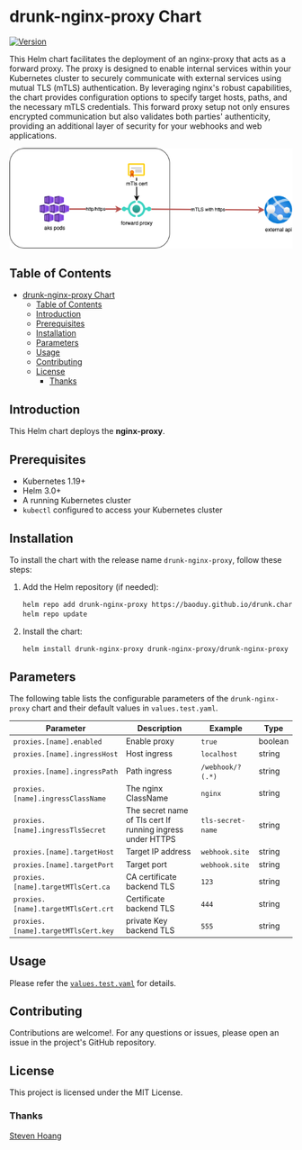 # drunk-nginx-proxy Chart

[![Version](https://img.shields.io/badge/version-1.0.0-blue.svg)](https://helm.sh/)

This Helm chart facilitates the deployment of an nginx-proxy that acts as a forward proxy. The proxy is designed to enable internal services within your Kubernetes cluster to securely communicate with external services using mutual TLS (mTLS) authentication. By leveraging nginx's robust capabilities, the chart provides configuration options to specify target hosts, paths, and the necessary mTLS credentials. This forward proxy setup not only ensures encrypted communication but also validates both parties' authenticity, providing an additional layer of security for your webhooks and web applications.

![nginx-proxy](../docs/nginx-proxy.png)

## Table of Contents

- [drunk-nginx-proxy Chart](#drunk-nginx-proxy-chart)
  - [Table of Contents](#table-of-contents)
  - [Introduction](#introduction)
  - [Prerequisites](#prerequisites)
  - [Installation](#installation)
  - [Parameters](#parameters)
  - [Usage](#usage)
  - [Contributing](#contributing)
  - [License](#license)
    - [Thanks](#thanks)

## Introduction

This Helm chart deploys the **nginx-proxy**.

## Prerequisites

- Kubernetes 1.19+
- Helm 3.0+
- A running Kubernetes cluster
- `kubectl` configured to access your Kubernetes cluster

## Installation

To install the chart with the release name `drunk-nginx-proxy`, follow these steps:

1. Add the Helm repository (if needed):

   ```bash
   helm repo add drunk-nginx-proxy https://baoduy.github.io/drunk.charts/drunk-nginx-proxy
   helm repo update
   ```

2. Install the chart:
   ```bash
   helm install drunk-nginx-proxy drunk-nginx-proxy/drunk-nginx-proxy
   ```

## Parameters

The following table lists the configurable parameters of the `drunk-nginx-proxy` chart and their default values in `values.test.yaml`.

| Parameter                           | Description                                                | Example           | Type    |
| ----------------------------------- | ---------------------------------------------------------- | ----------------- | ------- |
| `proxies.[name].enabled`            | Enable proxy                                               | `true`            | boolean |
| `proxies.[name].ingressHost`        | Host ingress                                               | `localhost`       | string  |
| `proxies.[name].ingressPath`        | Path ingress                                               | `/webhook/?(.*)`  | string  |
| `proxies.[name].ingressClassName`   | The nginx ClassName                                        | `nginx`           | string  |
| `proxies.[name].ingressTlsSecret`   | The secret name of Tls cert If running ingress under HTTPS | `tls-secret-name` | string  |
| `proxies.[name].targetHost`         | Target IP address                                          | `webhook.site`    | string  |
| `proxies.[name].targetPort`         | Target port                                                | `webhook.site`    | string  |
| `proxies.[name].targetMTlsCert.ca`  | CA certificate backend TLS                                 | `123`             | string  |
| `proxies.[name].targetMTlsCert.crt` | Certificate backend TLS                                    | `444`             | string  |
| `proxies.[name].targetMTlsCert.key` | private Key backend TLS                                    | `555`             | string  |

## Usage

Please refer the [`values.test.yaml`](values.test.yaml) for details.

## Contributing

Contributions are welcome!. For any questions or issues, please open an issue in the project's GitHub repository.

## License

This project is licensed under the MIT License.

### Thanks

[Steven Hoang](https://drunkcoding.net)
